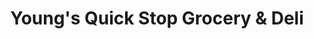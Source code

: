 ---
title: "Young's Quick Stop Grocery & Deli"
url: /tacoma/youngs-quick-stop-grocery-und-deli/
shop: Lebensmittel
---